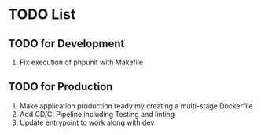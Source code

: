 # TODO List

## TODO for Development
1. Fix execution of phpunit with Makefile
## TODO for Production

1. Make application production ready my creating a multi-stage Dockerfile
2. Add CD/CI Pipeline including Testing and linting
3. Update entrypoint to work along with dev
